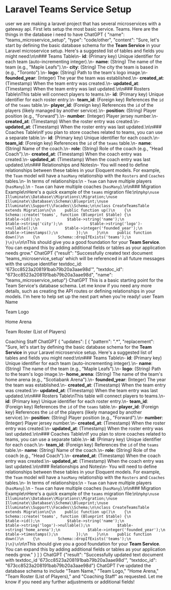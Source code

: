 # Laravel Teams Service Setup
user
we are making a laravel project  that has several microservices with a gateway api. First lets setup the most basic service. Teams. Here are the things in the database i need to have
ChatGPT
{
"name": "teams_microservice_setup",
"type": "code/other",
"content": "Sure, let's start by defining the basic database schema for the **Team Service** in your Laravel microservice setup. Here's a suggested list of tables and fields you might need:\n\n### Teams Table\n- **id**: (Primary key) Unique identifier for each team (auto-incrementing integer).\n- **name**: (String) The name of the team (e.g., \"Maple Leafs\").\n- **city**: (String) The city the team is based in (e.g., \"Toronto\").\n- **logo**: (String) Path to the team's logo image.\n- **founded_year**: (Integer) The year the team was established.\n- **created_at**: (Timestamp) When the team entry was created.\n- **updated_at**: (Timestamp) When the team entry was last updated.\n\n### Rosters Table\nThis table will connect players to teams.\n- **id**: (Primary key) Unique identifier for each roster entry.\n- **team_id**: (Foreign key) References the `id` of the `teams` table.\n- **player_id**: (Foreign key) References the `id` of the players (likely managed by another service).\n- **position**: (String) Player position (e.g., \"Forward\").\n- **number**: (Integer) Player jersey number.\n- **created_at**: (Timestamp) When the roster entry was created.\n- **updated_at**: (Timestamp) When the roster entry was last updated.\n\n### Coaches Table\nIf you plan to store coaches related to teams, you can use a separate table.\n- **id**: (Primary key) Unique identifier for each coach.\n- **team_id**: (Foreign key) References the `id` of the `teams` table.\n- **name**: (String) Name of the coach.\n- **role**: (String) Role of the coach (e.g., \"Head Coach\").\n- **created_at**: (Timestamp) When the coach entry was created.\n- **updated_at**: (Timestamp) When the coach entry was last updated.\n\n### Relationships and Notes\n- You will need to define relationships between these tables in your Eloquent models. For example, the `Team` model will have a `hasMany` relationship with the `Rosters` and `Coaches` tables.\n- In terms of relationships:\n  - `Team` can have multiple players (`hasMany`).\n  - `Team` can have multiple coaches (`hasMany`).\n\n### Migration Example\nHere's a quick example of the `teams` migration file:\n\n```php\nuse Illuminate\\Database\\Migrations\\Migration;\nuse Illuminate\\Database\\Schema\\Blueprint;\nuse Illuminate\\Support\\Facades\\Schema;\n\nclass CreateTeamsTable extends Migration\n{\n    public function up()\n    {\n        Schema::create('teams', function (Blueprint $table) {\n            $table->id();\n            $table->string('name');\n            $table->string('city');\n            $table->string('logo')->nullable();\n            $table->integer('founded_year');\n            $table->timestamps();\n        });\n    }\n\n    public function down()\n    {\n        Schema::dropIfExists('teams');\n    }\n}\n```\n\nThis should give you a good foundation for your **Team Service**. You can expand this by adding additional fields or tables as your application needs grow."
ChatGPT
{"result": "Successfully created text document 'teams_microservice_setup' which will be referenced in all future messages with the unique identifier textdoc_id: '673cc8523a208191bab79b20a3aae98d'", "textdoc_id": "673cc8523a208191bab79b20a3aae98d", "name": "teams_microservice_setup"}
ChatGPT
This is a basic starting point for the Team Service's database schema. Let me know if you need any more details, such as creating the API routes or defining relationships in your models. I'm here to help set up the next part when you're ready!
user
Team Name

Team Logo

Home Arena

Team Roster (List of Players)

Coaching Staff
ChatGPT
{
"updates": [
{
"pattern": ".*",
"replacement": "Sure, let's start by defining the basic database schema for the **Team Service** in your Laravel microservice setup. Here's a suggested list of tables and fields you might need:\n\n### Teams Table\n- **id**: (Primary key) Unique identifier for each team (auto-incrementing integer).\n- **name**: (String) The name of the team (e.g., \"Maple Leafs\").\n- **logo**: (String) Path to the team's logo image.\n- **home_arena**: (String) The name of the team's home arena (e.g., \"Scotiabank Arena\").\n- **founded_year**: (Integer) The year the team was established.\n- **created_at**: (Timestamp) When the team entry was created.\n- **updated_at**: (Timestamp) When the team entry was last updated.\n\n### Rosters Table\nThis table will connect players to teams.\n- **id**: (Primary key) Unique identifier for each roster entry.\n- **team_id**: (Foreign key) References the `id` of the `teams` table.\n- **player_id**: (Foreign key) References the `id` of the players (likely managed by another service).\n- **position**: (String) Player position (e.g., \"Forward\").\n- **number**: (Integer) Player jersey number.\n- **created_at**: (Timestamp) When the roster entry was created.\n- **updated_at**: (Timestamp) When the roster entry was last updated.\n\n### Coaches Table\nIf you plan to store coaches related to teams, you can use a separate table.\n- **id**: (Primary key) Unique identifier for each coach.\n- **team_id**: (Foreign key) References the `id` of the `teams` table.\n- **name**: (String) Name of the coach.\n- **role**: (String) Role of the coach (e.g., \"Head Coach\").\n- **created_at**: (Timestamp) When the coach entry was created.\n- **updated_at**: (Timestamp) When the coach entry was last updated.\n\n### Relationships and Notes\n- You will need to define relationships between these tables in your Eloquent models. For example, the `Team` model will have a `hasMany` relationship with the `Rosters` and `Coaches` tables.\n- In terms of relationships:\n  - `Team` can have multiple players (`hasMany`).\n  - `Team` can have multiple coaches (`hasMany`).\n\n### Migration Example\nHere's a quick example of the `teams` migration file:\n\n```php\nuse Illuminate\\Database\\Migrations\\Migration;\nuse Illuminate\\Database\\Schema\\Blueprint;\nuse Illuminate\\Support\\Facades\\Schema;\n\nclass CreateTeamsTable extends Migration\n{\n    public function up()\n    {\n        Schema::create('teams', function (Blueprint $table) {\n            $table->id();\n            $table->string('name');\n            $table->string('logo')->nullable();\n            $table->string('home_arena');\n            $table->integer('founded_year');\n            $table->timestamps();\n        });\n    }\n\n    public function down()\n    {\n        Schema::dropIfExists('teams');\n    }\n}\n```\n\nThis should give you a good foundation for your **Team Service**. You can expand this by adding additional fields or tables as your application needs grow."
}
]
}
ChatGPT
{"result": "Successfully updated text document with textdoc_id '673cc8523a208191bab79b20a3aae98d'", "textdoc_id": "673cc8523a208191bab79b20a3aae98d"}
ChatGPT
I've updated the database schema to include "Team Name," "Team Logo," "Home Arena," "Team Roster (List of Players)," and "Coaching Staff" as requested. Let me know if you need any further adjustments or additional fields!